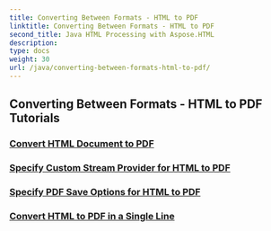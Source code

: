 ```yaml
---
title: Converting Between Formats - HTML to PDF
linktitle: Converting Between Formats - HTML to PDF
second_title: Java HTML Processing with Aspose.HTML
description: 
type: docs
weight: 30
url: /java/converting-between-formats-html-to-pdf/
---
```


## Converting Between Formats - HTML to PDF Tutorials
### [Convert HTML Document to PDF](./convert-html-document-to-pdf/)
### [Specify Custom Stream Provider for HTML to PDF](./custom-stream-provider-html-to-pdf/)
### [Specify PDF Save Options for HTML to PDF](./pdf-save-options-html-to-pdf/)
### [Convert HTML to PDF in a Single Line](./convert-html-to-pdf-in-single-line/)